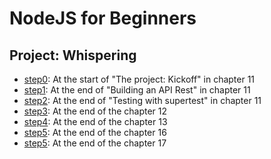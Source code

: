 # NodeJS for Beginners

## Project: Whispering

- [step0](step0/): At the start of "The project: Kickoff" in chapter 11
- [step1](step1/): At the end of "Building an API Rest" in chapter 11
- [step2](step2/): At the end of "Testing with supertest" in chapter 11
- [step3](step3/): At the end of the chapter 12
- [step4](step4/): At the end of the chapter 13
- [step5](step5/): At the end of the chapter 16
- [step5](step6/): At the end of the chapter 17